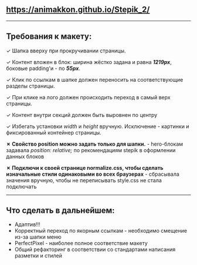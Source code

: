 
## https://animakkon.github.io/Stepik_2/

___

## Требования к макету:
	
&#10003; Шапка вверху при прокручивании страницы.

&#10003; Контент вложен в блок: ширина жёстко задана и равна ***1219px***, боковые padding'и - по ***55px***.

&#10003; Клик по ссылкам в шапке должен переносить на соответствующие разделы страницы.

&#10003; При клике на лого должен происходить переход в самый верх страницы.

&#10003; Контент внутри секций должен быть выровнен по центру

&#10003; Избегать установки *width* и *height* вручную. Исключение - картинки и фиксированный контейнер страницы.

**✗ Свойство position можно задать только для шапки.** - hero-блокам задавала *position: relative;* по рекомендациям stepik  в оформлении данных блоков

**✗ Подключи к своей странице normalize.css, чтобы сделать изначальные стили одинаковыми во всех браузерах** - сбрасывала значения вручную, чтобы не переписывать style.css не стала подключать
___

## Что сделать в дальнейшем:

* Адаптив!!!
* Корректный переход по якорным ссылкам - необходимо смещение из-за шапки меню
* PerfectPixel - наиболее полное соответствие макету
* Общий рефакторинг в соответствии со стандартами написания разметки и стилей

